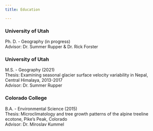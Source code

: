```yaml
--- 
title: Education

---
```


<h3> University of Utah </h3>
Ph. D. - Geography (in progress) <br>
Advisor: Dr. Summer Rupper & Dr. Rick Forster

<h3> University of Utah </h3>
M.S. - Geography (2021) <br>
Thesis: Examining seasonal glacier surface velocity variability in Nepal, Central Himalaya, 2013-2017 <br>
Advisor: Dr. Summer Rupper

<h3> Colorado College </h3>
B.A. - Environmental Science (2015) <br>
Thesis: Microclimatology and tree growth patterns of the alpine treeline ecotone, Pike’s Peak, Colorado <br>
Advisor: Dr. Miroslav Kummel

